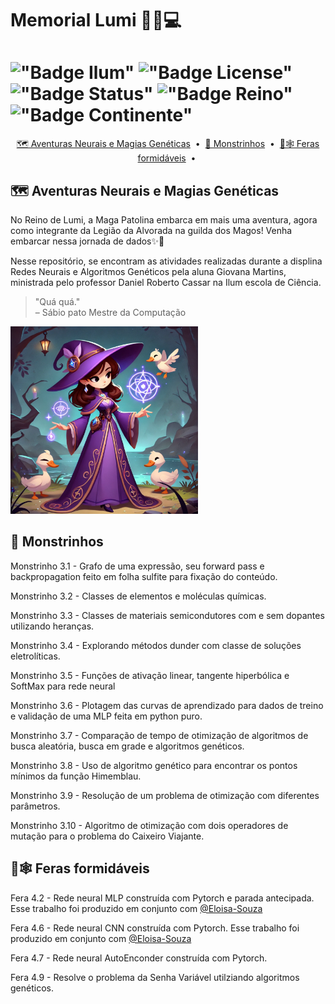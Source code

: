 # Memorial Lumi 🔮🦆💻

# !["Badge Ilum"](https://img.shields.io/badge/Ilum%20-%20purple) !["Badge License"](https://img.shields.io/badge/License%20-%20MIT%20-%20green) !["Badge Status"](https://img.shields.io/badge/Status-Em_constru%C3%A7%C3%A3o-yellow) !["Badge Reino"](https://img.shields.io/badge/Reino-Lumi-violet) !["Badge Continente"](https://img.shields.io/badge/Continente-Senepem-red) 

<p align="center">
  <a href="[#🗺️ Aventuras Neurais e Magias Genéticas]">🗺️ Aventuras Neurais e Magias Genéticas</a> &nbsp;&bull;&nbsp;
  <a href="[#👻 Monstrinhos]">👻 Monstrinhos</a> &nbsp;&bull;&nbsp;
  <a href="[#🐙🕸️ Feras formidáveis]">🐙🕸️ Feras formidáveis</a> &nbsp;&bull;&nbsp;
</p>

## 🗺️ Aventuras Neurais e Magias Genéticas
No Reino de Lumi, a Maga Patolina embarca em mais uma aventura, agora como integrante da Legião da Alvorada na guilda dos Magos! Venha embarcar nessa jornada de dados✨🦢

Nesse repositório, se encontram as atividades realizadas durante a displina Redes Neurais e Algoritmos Genéticos pela aluna Giovana Martins, ministrada pelo professor Daniel Roberto Cassar na Ilum escola de Ciência.

> "Quá quá."  
> – Sábio pato Mestre da Computação

<img src="Maga patolina.jpg" width="300">

## 👻 Monstrinhos

Monstrinho 3.1 - Grafo de uma expressão, seu forward pass e backpropagation feito em folha sulfite para fixação do conteúdo.

Monstrinho 3.2 - Classes de elementos e moléculas químicas. 

Monstrinho 3.3 - Classes de materiais semicondutores com e sem dopantes utilizando heranças.

Monstrinho 3.4 - Explorando métodos dunder com classe de soluções eletrolíticas. 

Monstrinho 3.5 - Funções de ativação linear, tangente hiperbólica e SoftMax para rede neural

Monstrinho 3.6 - Plotagem das curvas de aprendizado para dados de treino e validação de uma MLP feita em python puro.

Monstrinho 3.7 - Comparação de tempo de otimização de algoritmos de busca aleatória, busca em grade e algoritmos genéticos.

Monstrinho 3.8 - Uso de algoritmo genético para encontrar os pontos mínimos da função Himemblau.

Monstrinho 3.9 - Resolução de um problema de otimização com diferentes parâmetros. 

Monstrinho 3.10 - Algoritmo de otimização com dois operadores de mutação para o problema do Caixeiro Viajante.


## 🐙🕸️ Feras formidáveis 

Fera 4.2 - Rede neural MLP construída com Pytorch e parada antecipada. 
Esse trabalho foi produzido em conjunto com  [@Eloisa-Souza](https://github.com/Eloisa-Souza)

Fera 4.6 - Rede neural CNN construída com Pytorch. 
Esse trabalho foi produzido em conjunto com  [@Eloisa-Souza](https://github.com/Eloisa-Souza)

Fera 4.7 - Rede neural AutoEnconder construída com Pytorch. 

Fera 4.9 - Resolve o problema da Senha Variável utilziando algoritmos genéticos.

